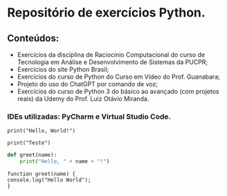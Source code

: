 # Repositório de exercícios Python.

## Conteúdos:

- Exercícios da disciplina de Raciocínio Computacional do curso de Tecnologia em Análise e Desenvolvimento de Sistemas da PUCPR;
- Exercícios do site Python Brasil;
- Exercícios do curso de Python do Curso em Vídeo do Prof. Guanabara;
- Projeto do uso do ChatGPT por comando de voz;
- Exercícios do curso de Python 3 do básico ao avançado (com projetos reais) da Udemy do Prof. Luiz Otávio Miranda.

### IDEs utilizadas: PyCharm e Virtual Studio Code.

`print("Hello, World!")`

``print("Teste")``

```python
def greet(name):
    print("Hello, " + name + "!")
```

```
function greet(name) {
console.log("Hello World");
}
```
